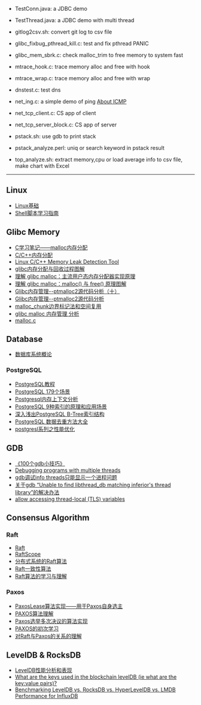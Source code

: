 * TestConn.java: a JDBC demo

* TestThread.java: a JDBC demo with multi thread

* gitlog2csv.sh: convert git log to csv file

* glibc_fixbug_pthread_kill.c: test and fix pthread PANIC

* glibc_mem_sbrk.c: check malloc_trim to free memory to system fast

* mtrace_hook.c: trace memory alloc and free with hook

* mtrace_wrap.c: trace memory alloc and free with wrap

* dnstest.c: test dns

* net_ing.c: a simple demo of ping [About ICMP](https://leapking.github.io/2018/03/03/linux_network_ICMP/)

* net_tcp_client.c: CS app of client

* net_tcp_server_block.c: CS app of server

* pstack.sh: use gdb to print stack

* pstack_analyze.perl: uniq or search keyword in pstack result

* top_analyze.sh: extract memory,cpu or load average info to csv file, make chart with Excel

-----------------

## Linux

* [Linux基础](https://linuxtools-rst.readthedocs.io/zh_CN/latest/base/index.html)
* [Shell脚本学习指南](http://c.biancheng.net/shell/)

## Glibc Memory

* [C学习笔记——malloc内存分配](https://blog.csdn.net/a10615/article/details/41063063)
* [C/C++内存分配](https://www.cnblogs.com/hanerfan/p/4545370.html)
* [Linux C/C++ Memory Leak Detection Tool](https://www.cnblogs.com/LittleHann/p/4353145.html)
* [glibc内存分配与回收过程图解](https://blog.csdn.net/think_ycx/article/details/77160286)
* [理解 glibc malloc：主流用户态内存分配器实现原理](https://blog.csdn.net/maokelong95/article/details/51989081)
* [理解 glibc malloc：malloc() 与 free() 原理图解](https://blog.csdn.net/maokelong95/article/details/52006379)
* [Glibc内存管理--ptmalloc2源代码分析（十）](https://mqzhuang.iteye.com/blog/1014291)
* [Glibc内存管理--ptmalloc2源代码分析](https://blog.csdn.net/yazhouren/article/details/38554465)
* [malloc_chunk边界标记法和空间复用](https://blog.csdn.net/sim120/article/details/39373229)
* [glibc malloc 内存管理 分析](https://blog.csdn.net/hshl1214/article/details/7295405)
* [malloc.c](http://gee.cs.oswego.edu/pub/misc/malloc.c)

## Database

* [数据库系统概论](http://chinadb.ruc.edu.cn/home)

### PostgreSQL

* [PostgreSQL教程](https://www.yiibai.com/postgresql/)
* [PostgreSQL 179个场景](http://www.voidcn.com/article/p-smcsfuef-bpa.html)
* [Postgresql内存上下文分析](https://blog.csdn.net/u014539401/article/details/51893272)
* [PostgreSQL 9种索引的原理和应用场景](https://yq.aliyun.com/articles/111793?utm_content=m_24486)
* [深入浅出PostgreSQL B-Tree索引结构](https://github.com/digoal/blog/blob/master/201605/20160528_01.md?spm=a2c4e.11153940.blogcont111793.15.564b5bf0TDmC6a&file=20160528_01.md)
* [PostgreSQL 数据去重方法大全](https://github.com/digoal/blog/blob/master/201706/20170602_01.md)
* [postgresl系列之性能优化](https://blog.csdn.net/qq_31156277/article/details/84669803)

## GDB

* [《100个gdb小技巧》](https://www.kancloud.cn/wizardforcel/gdb-tips-100/146708)
* [Debugging programs with multiple threads](https://ftp.gnu.org/old-gnu/Manuals/gdb/html_node/gdb_24.html)
* [gdb调试info threads只能显示一个进程问题](https://blog.csdn.net/bingqingsuimeng/article/details/50536735)
* [关于gdb “Unable to find libthread_db matching inferior's thread library”的解决办法](https://bbs.csdn.net/topics/391832947)
* [allow accessing thread-local (TLS) variables](https://bugs.chromium.org/p/nativeclient/issues/detail?id=3011)

## Consensus Algorithm

### Raft

* [Raft](https://raft.github.io/)
* [RaftScope](https://github.com/ongardie/raftscope)
* [分布式系统的Raft算法](http://www.jdon.com/artichect/raft.html)
* [Raft一致性算法](http://blog.csdn.net/cszhouwei/article/details/38374603)
* [Raft算法的学习与理解](http://bingotree.cn/?p=611)

### Paxos

* [PaxosLease算法实现——用于Paxos自身选主](http://bingotree.cn/?p=604)
* [PAXOS算法理解](http://bingotree.cn/?p=595)
* [Paxos选举多次决议的算法实现](http://bingotree.cn/?p=607)
* [PAXOS的初次学习](http://bingotree.cn/?p=588)
* [对Raft与Paxos的关系的理解](http://bingotree.cn/?p=614)

## LevelDB & RocksDB

* [LevelDB性能分析和表现](http://database.51cto.com/art/201106/267852.htm)
* [What are the keys used in the blockchain levelDB (ie what are the key:value pairs)?](http://bitcoin.stackexchange.com/questions/28168/what-are-the-keys-used-in-the-blockchain-leveldb-ie-what-are-the-keyvalue-pair)
* [Benchmarking LevelDB vs. RocksDB vs. HyperLevelDB vs. LMDB Performance for InfluxDB](https://influxdata.com/blog/benchmarking-leveldb-vs-rocksdb-vs-hyperleveldb-vs-lmdb-performance-for-influxdb/)

